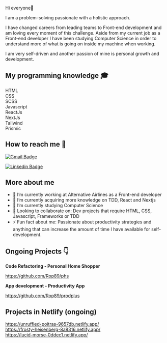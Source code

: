 Hi everyone👋

I am a problem-solving passionate with a holistic approach. </br>

I have changed careers from leading teams to Front-end development and am loving every moment of this challenge. Aside from my current job as a Front-end developer I have been studying Computer Science in order to understand more of what is going on inside my machine when working. 

I am very self-driven and another passion of mine is personal growth and development. 

<h2>My programming knowledge 🎓</h2>

HTML</br>
CSS</br>
SCSS</br>
Javascript</br>
ReactJs</br>
NextJs</br>
Tailwind</br>
Prismic</br>

<h2>How to reach me 📱</h2>

[![Gmail Badge](https://img.shields.io/badge/-ritaa.pinho@gmail.com-c14438?style=flat-square&logo=Gmail&logoColor=white&link=mailto:ritaa.pinho@gmail.com)](mailto:ritaa.pinho@gmail.com)

[![Linkedin Badge](https://img.shields.io/badge/-RitaPinho-blue?style=flat-square&logo=Linkedin&logoColor=white&link=https://www.linkedin.com/in/rita-pinho-011684163/)](https://www.linkedin.com/in/rita-pinho-011684163/) 

<h2>More about me</h2>

- 🔭 I’m currently working at Alternative Airlines as a Front-end developer
- 🌱 I’m currently acquiring more knowledge on TDD, React and Nextjs
- 🧬 I’m currently studying Computer Science
- 💜 Looking to collaborate on: Dev projects that require HTML, CSS, Javascript, Frameworks or TDD
- ⚡ Fun fact about me: Passionate about productivity strategies and anything that can increase the amount of time I have available for self-development.


<h2>Ongoing Projects 👇 </h2>

<b>Code Refactoring - Personal Home Shopper</b>

https://github.com/Rop89/phs

<b> App development - Productivity App </b>

https://github.com/Rop89/prodplus

<h2>Projects in Netlify <b>(ongoing)</b></h2>

https://unruffled-poitras-9657db.netlify.app/ </br>
https://frosty-heisenberg-8a8316.netlify.app/ </br>
https://lucid-morse-0ddec1.netlify.app/ </br>


